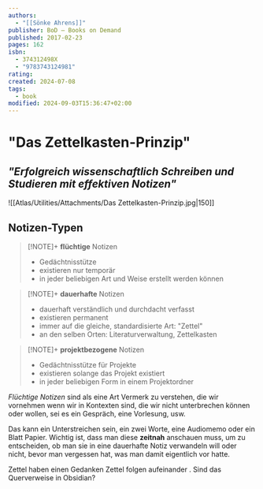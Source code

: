 ```yaml
---
authors:
  - "[[Sönke Ahrens]]"
publisher: BoD – Books on Demand
published: 2017-02-23
pages: 162
isbn:
  - 374312498X
  - "9783743124981"
rating: 
created: 2024-07-08
tags:
  - book
modified: 2024-09-03T15:36:47+02:00
---
```

# "Das Zettelkasten-Prinzip"
## *"Erfolgreich wissenschaftlich Schreiben und Studieren mit effektiven Notizen"*

![[Atlas/Utilities/Attachments/Das Zettelkasten-Prinzip.jpg|150]]

## Notizen-Typen

> [!NOTE]+  **flüchtige** Notizen
> - Gedächtnisstütze
> - existieren nur temporär
> - in jeder beliebigen Art und Weise erstellt werden können

> [!NOTE]+  **dauerhafte** Notizen
> - dauerhaft verständlich und durchdacht verfasst
> - existieren permanent
> - immer auf die gleiche, standardisierte Art: "Zettel" 
> - an den selben Orten: Literaturverwaltung, Zettelkasten

> [!NOTE]+  **projektbezogene** Notizen
> - Gedächtnisstütze für Projekte
> - existieren solange das Projekt existiert
> - in jeder beliebigen Form in einem Projektordner

*Flüchtige Notizen* sind als eine Art Vermerk zu verstehen, die wir vornehmen wenn wir in Kontexten sind, die wir nicht unterbrechen können oder wollen, sei es ein Gespräch, eine Vorlesung, usw.

Das kann ein Unterstreichen sein, ein zwei Worte, eine Audiomemo oder ein Blatt Papier. Wichtig ist,  dass man diese **zeitnah** anschauen muss, um zu entscheiden, ob man sie in eine dauerhafte Notiz verwandeln will oder nicht, bevor man vergessen hat, was man damit eigentlich vor hatte.

Zettel haben einen Gedanken 
Zettel folgen aufeinander . Sind das Querverweise in Obsidian?